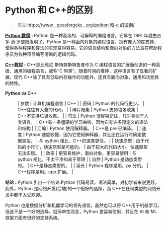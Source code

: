 # Python 和 C++的区别

> 原文:[https://www . geesforgeks . org/python 和-c 的区别/](https://www.geeksforgeeks.org/difference-between-python-and-c/)

[**Python 教程**](https://www.geeksforgeeks.org/python-programming-language/) **:** Python 是一种高级的、可解释的编程语言。它早在 1991 年就由吉多·范·罗瑟姆发明了。Python 是一种面向对象的编程语言，拥有庞大的库支持，使得各种程序和算法的实现变得容易。它的语言结构和面向对象的方法旨在帮助程序员为各种项目编写清晰的逻辑代码。

[**C++教程**](https://www.geeksforgeeks.org/cpp-tutorial/) **:** C++是比雅尼·斯特劳斯特鲁普作为 C 编程语言的扩展而创造的一种高级、通用的编程语言，或称“C 带类”。随着时间的推移，这种语言有了显著的扩展，现代 C++除了具有低级内存操作的功能外，还具有面向对象、通用和功能性的特性。

**Python vs C++**

<figure class="table">

| 参数 | 计算机编程语言 | C++ |
| 密码 | Python 的代码行更少。 | C++往往有大量的代码。 |
| 碎片帐集 | Python 支持垃圾收集 | C++不支持垃圾收集。 |
| 句法 | Python 很容易记住，几乎类似于人类语言。 | C++有一条僵硬的学习曲线，因为它有许多预定义的语法和结构 |
| 汇编 | Python 使用解释器。 | C++是 pre 已编译。 |
| 速度 | Python 速度较慢，因为它使用解释器，并且还在运行时确定数据类型。 | 与 python 相比，C++的速度更快。 |
| 快速原型 | 由于代码的小尺寸，快速原型是可能的。 | 由于较大的代码大小，快速原型无法实现。 |
| 效率 | 更容易维护，面向对象，更容易使用 | 与 python 相比，不太干净和易于管理 |
| 自然 | Python 是动态类型的。 | C++是静态类型的。 |
| 延长 | Python 程序是用。py 分机。 | C++程序是用。cpp 扩展。 |

</figure>

**结论** **:**
Python 引出一个结论:Python 代码易读，语法简单，对初学者来说更好。此外，Python 是网络开发(后端)的一个很好的选择，而 C++在任何类型的网络开发中都不太受欢迎。

Python 也是数据分析和机器学习的领先语言。虽然也可以将 C++用于机器学习，但这不是一个好的选择。就简单性而言，Python 更容易使用，并且在 AI 和 ML 框架方面有很好的支持系统。